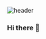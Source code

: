 ![header](https://capsule-render.vercel.app/api?type=waving&color=auto&height=300&section=header&text=%20Welcome&fontSize=90)

### Hi there 👋

<!--
**JQWJ/JQWJ** is a ✨ _special_ ✨ repository because its `README.md` (this file) appears on your GitHub profile.

Here are some ideas to get you started:

- 🔭 I’m currently working on ...
- 🌱 I’m currently learning ...
- 👯 I’m looking to collaborate on ...
- 🤔 I’m looking for help with ...
- 💬 Ask me about ...
- 📫 How to reach me: ...
- 😄 Pronouns: ...
- ⚡ Fun fact: ...
-->
